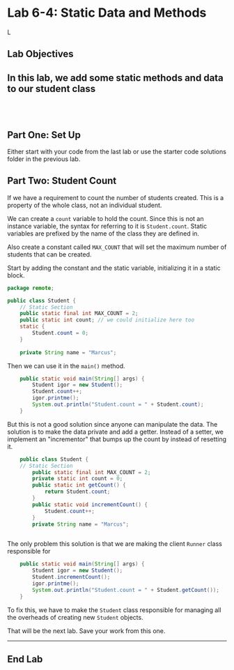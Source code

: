 # Lab 6-4: Static Data and Methods

L
## Lab Objectives

In this lab, we add some static methods and data to our student class
---
<br/>
<br/>

## Part One: Set Up

Either start with your code from the last lab or use the starter code solutions folder in the previous lab.

## Part Two: Student Count

If we have a requirement to count the number of students created. This is a property of the whole class, not an individual student.

We can create a `count` variable to hold the count. Since this is not an instance variable, the syntax for referring to it is `Student.count`. Static variables are prefixed by the name of the class they are defined in.

Also create a constant called `MAX_COUNT` that will set the maximum number of students that can be created.

Start by adding the constant and the static variable, initializing it in a static block.

```java
package remote;

public class Student {
	// Static Section
	public static final int MAX_COUNT = 2;
	public static int count; // we could initialize here too
	static {
		Student.count = 0;
	}
	
	private String name = "Marcus";
```

Then we can use it in the `main()` method.

```java
	public static void main(String[] args) {
		Student igor = new Student();
		Student.count++;
		igor.printme();
		System.out.println("Student.count = " + Student.count);
	}
```
But this is not a good solution since anyone can manipulate the data.  The solution is to make the data private and add a getter. Instead of a setter, we implement an "incrementor" that bumps up the count by instead of resetting it.

```java
	public class Student {
	// Static Section
	    public static final int MAX_COUNT = 2;
	    private static int count = 0; 
	    public static int getCount() {
		    return Student.count;
	    }
	    public static void incrementCount() {
		    Student.count++;
	    }
	    private String name = "Marcus";
	
```
The only problem this solution is that we are making the client `Runner` class responsible for 

```java
	public static void main(String[] args) {
		Student igor = new Student();
		Student.incrementCount();
		igor.printme();
		System.out.println("Student.count = " + Student.getCount());
	}
```

To fix this, we have to make the `Student` class responsible for managing all the overheads of creating new `Student` objects.

That will be the next lab. Save your work from this one.

---

## End Lab
